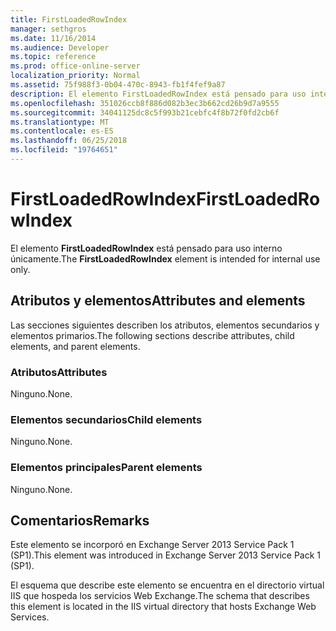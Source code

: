```yaml
---
title: FirstLoadedRowIndex
manager: sethgros
ms.date: 11/16/2014
ms.audience: Developer
ms.topic: reference
ms.prod: office-online-server
localization_priority: Normal
ms.assetid: 75f988f3-0b04-470c-8943-fb1f4fef9a87
description: El elemento FirstLoadedRowIndex está pensado para uso interno únicamente.
ms.openlocfilehash: 351026ccb8f886d082b3ec3b662cd26b9d7a9555
ms.sourcegitcommit: 34041125dc8c5f993b21cebfc4f8b72f0fd2cb6f
ms.translationtype: MT
ms.contentlocale: es-ES
ms.lasthandoff: 06/25/2018
ms.locfileid: "19764651"
---
```

# <a name="firstloadedrowindex"></a><span data-ttu-id="128cc-103">FirstLoadedRowIndex</span><span class="sxs-lookup"><span data-stu-id="128cc-103">FirstLoadedRowIndex</span></span>

<span data-ttu-id="128cc-104">El elemento **FirstLoadedRowIndex** está pensado para uso interno únicamente.</span><span class="sxs-lookup"><span data-stu-id="128cc-104">The **FirstLoadedRowIndex** element is intended for internal use only.</span></span> 

## <a name="attributes-and-elements"></a><span data-ttu-id="128cc-105">Atributos y elementos</span><span class="sxs-lookup"><span data-stu-id="128cc-105">Attributes and elements</span></span>

<span data-ttu-id="128cc-106">Las secciones siguientes describen los atributos, elementos secundarios y elementos primarios.</span><span class="sxs-lookup"><span data-stu-id="128cc-106">The following sections describe attributes, child elements, and parent elements.</span></span>
  
### <a name="attributes"></a><span data-ttu-id="128cc-107">Atributos</span><span class="sxs-lookup"><span data-stu-id="128cc-107">Attributes</span></span>

<span data-ttu-id="128cc-108">Ninguno.</span><span class="sxs-lookup"><span data-stu-id="128cc-108">None.</span></span>
  
### <a name="child-elements"></a><span data-ttu-id="128cc-109">Elementos secundarios</span><span class="sxs-lookup"><span data-stu-id="128cc-109">Child elements</span></span>

<span data-ttu-id="128cc-110">Ninguno.</span><span class="sxs-lookup"><span data-stu-id="128cc-110">None.</span></span>
  
### <a name="parent-elements"></a><span data-ttu-id="128cc-111">Elementos principales</span><span class="sxs-lookup"><span data-stu-id="128cc-111">Parent elements</span></span>

<span data-ttu-id="128cc-112">Ninguno.</span><span class="sxs-lookup"><span data-stu-id="128cc-112">None.</span></span>
  
## <a name="remarks"></a><span data-ttu-id="128cc-113">Comentarios</span><span class="sxs-lookup"><span data-stu-id="128cc-113">Remarks</span></span>

<span data-ttu-id="128cc-114">Este elemento se incorporó en Exchange Server 2013 Service Pack 1 (SP1).</span><span class="sxs-lookup"><span data-stu-id="128cc-114">This element was introduced in Exchange Server 2013 Service Pack 1 (SP1).</span></span>
  
<span data-ttu-id="128cc-115">El esquema que describe este elemento se encuentra en el directorio virtual IIS que hospeda los servicios Web Exchange.</span><span class="sxs-lookup"><span data-stu-id="128cc-115">The schema that describes this element is located in the IIS virtual directory that hosts Exchange Web Services.</span></span>
  

